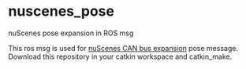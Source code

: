 # nuscenes_pose
nuScenes pose expansion in ROS msg

This ros msg is used for [nuScenes CAN bus expansion](https://github.com/nutonomy/nuscenes-devkit/tree/master/python-sdk/nuscenes/can_bus) pose message.
Download this repository in your catkin workspace and catkin_make.
